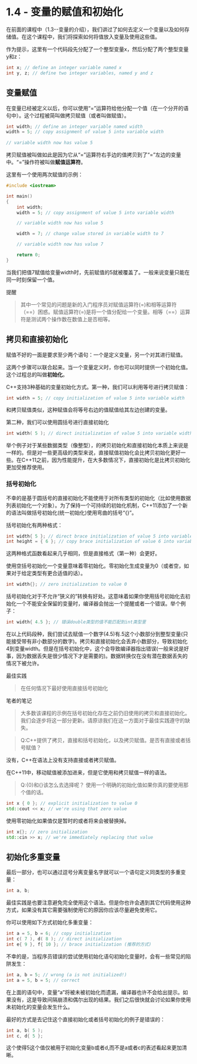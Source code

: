 
# 1.4 - 变量的赋值和初始化

在前面的课程中（1.3--变量的介绍），我们讲过了如何去定义一个变量以及如何存储值。在这个课程中，我们将探索如何将值放入变量及使用这些值。

作为提示，这里有一个代码段先分配了一个整型变量x，然后分配了两个整型变量y和z：

 ```cpp
int x; // define an integer variable named x
int y, z; // define two integer variables, named y and z
 ```

## 变量赋值

在变量已经被定义以后，你可以使用“=”运算符给他分配一个值（在一个分开的语句中）。这个过程被简叫做拷贝赋值（或者叫做赋值）。

```cpp
int width; // define an integer variable named width
width = 5; // copy assignment of value 5 into variable width
 
// variable width now has value 5
```

 拷贝赋值被叫做如此是因为它从“=”运算符右手边的值拷贝到了“=”左边的变量中。“=”操作符被叫做**赋值运算符**。

 这里有一个使用两次赋值的示例：

```cpp
#include <iostream>

int main()
{
    int width;
    width = 5; // copy assignment of value 5 into variable width

    // variable width now has value 5

    width = 7; // change value stored in variable width to 7

    // variable width now has value 7

    return 0;
}
```

当我们把值7赋值给变量width时，先前赋值的5就被覆盖了。一般来说变量只能在同一时刻保留一个值。

提醒
> 其中一个常见的问题是新的入门程序员对赋值运算符(=)和相等运算符（==）困惑。赋值运算符(=)是将一个值分配给一个变量。相等（==）运算符是测试两个操作数在数值上是否相等。

## 拷贝和直接初始化

赋值不好的一面是要求至少两个语句：一个是定义变量，另一个对其进行赋值。

这两个步骤可以联合起来。当一个变量定义时，你也可以同时提供一个初始化值。这个过程总的叫做**初始化**。

C++支持3种基础的变量初始化方式。第一种，我们可以利用等号进行拷贝赋值：

```cpp
int width = 5; // copy initialization of value 5 into variable width
```

和拷贝赋值类似，这种赋值会将等号右边的值赋值给其左边创建的变量。

第二种，我们可以使用圆括号进行直接初始化

```cpp
int width( 5 ); // direct initialization of value 5 into variable width
```

举个例子对于某些数据类型（像整型），的拷贝初始化和直接初始化本质上来说是一样的。但是对一些更高级的类型来说，直接赋值初始化会比拷贝初始化更好一些。在C++11之前，因为性能提升，在大多数情况下，直接初始化是比拷贝初始化更加受推荐使用。

### 括号初始化

不幸的是基于圆括号的直接初始化不能使用于对所有类型的初始化（比如使用数据列表初始化一个对象）。为了保持一个可持续的初始化机制，C++11添加了一个新的语法叫做括号初始化(统一初始化)使用弯曲的括号“{}”。

括号初始化有两种格式：

```cpp
int width{ 5 }; // direct brace initialization of value 5 into variable width (preferred)
int height = { 6 }; // copy brace initialization of value 6 into variable height
```
这两种格式函数看起来几乎相同，但是直接格式（第一种）会更好。

使用空括号初始化一个变量意味着零初始化。零初始化生成变量为0（或者空，如果对于给定类型有更合适值的话）。

```cpp
int width{}; // zero initialization to value 0
```

括号初始化对于不允许“狭义的”转换有好处。这意味着如果你使用括号初始化去初始化一个不能安全保留的变量时，编译器会抛出一个提醒或者一个错误。举个例子：

```cpp
int width{ 4.5 }; // 错误double类型的值不能匹配到int类型里
```
在以上代码段种，我们尝试去赋值一个数字(4.5)有.5这个小数部分到整型变量(只能接受带有非小数部分的数字)。拷贝和直接初始化会丢弃小数部分，导致初始化4到变量width。但是在括号初始化中，这个会导致编译器指出错误(一般来说是好事，因为数据丢失是很少情况下才是需要的)。数据转换仅在没有潜在数据丢失的情况下被允许。

最佳实践
> 在任何情况下最好使用直接括号初始化

笔者的笔记

>大多数该课程的示例在括号初始化存在之前仍旧使用的拷贝和直接初始化。我们会逐步将这一部分更新。请原谅我们在这一方面对于最佳实践遵守的缺失。

>Q:C++提供了拷贝，直接和括号初始化，以及拷贝赋值。是否有直接或者括号赋值？

没有，C++在语法上没有支持直接或者拷贝赋值。

在C++11中，移动赋值被添加进来，但是它使用和拷贝赋值一样的语法。

>Q:{0}和{}该怎么去选择呢？
使用一个明确的初始化值如果你真的要使用那个值的话。

```cpp
int x { 0 }; // explicit initialization to value 0
std::cout << x; // we're using that zero value
```

使用零初始化如果值仅是暂时的或者将来会被替换掉。

```cpp
int x{}; // zero initialization
std::cin >> x; // we're immediately replacing that value
```

## 初始化多重变量

最后一部分，也可以通过逗号分离变量名字就可以一个语句定义同类型的多重变量：

```cpp
int a, b;
```
最佳实践是也要注意避免完全使用这个语法。但是你也许会遇到其它代码使用这种方式，如果没有其它需要强制使用它的原因你应该尽量避免使用它。

你可以使用如下方式初始化多重变量：
```cpp
int a = 5, b = 6; // copy initialization
int c( 7 ), d( 8 ); // direct initialization
int e{ 9 }, f{ 10 }; // brace initialization (推荐的方式)
```

不幸的是，当程序员错误的尝试使用初始化语句初始化变量时，会有一些常见的陷阱发生：

```cpp
int a, b = 5; // wrong (a is not initialized!)
int a = 5, b = 5; // correct
```

在上面的语句中，变量“a”将被未被初始化而遗漏，编译器也许不会给出提示。如果没有，这是导致间隔崩溃和偶尔出现的结果。我们之后很快就会讨论如果你使用未初始化的变量会发生什么。

最好的方式是去记住这个直接初始化或者括号初始化的例子是错误的：

```cpp
int a, b( 5 );
int c, d{ 5 };
```

这个使得5这个值仅被用于初始化变量b或者d,而不是a或者c的表述看起来更加清晰。